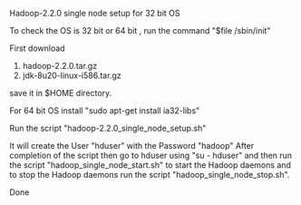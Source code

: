 Hadoop-2.2.0 single node setup for 32 bit OS

To check the OS is 32 bit or 64 bit , run the command "$file /sbin/init"

First download 

1. hadoop-2.2.0.tar.gz 
2. jdk-8u20-linux-i586.tar.gz 

save it in $HOME directory.

For 64 bit OS install
"sudo apt-get install ia32-libs"

Run the script "hadoop-2.2.0_single_node_setup.sh"

It will create the User "hduser" with the Password "hadoop"
After completion of the script then go to hduser using
"su - hduser"
and then run the script "hadoop_single_node_start.sh" to start the Hadoop daemons
and to stop the Hadoop daemons run the script "hadoop_single_node_stop.sh".

Done


